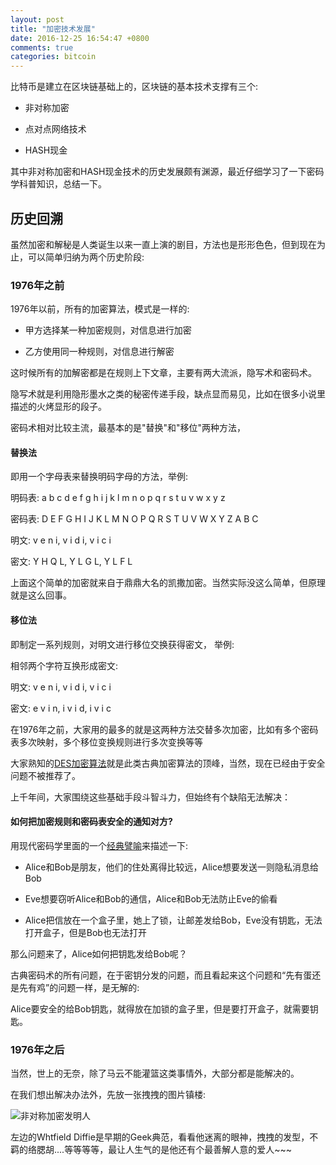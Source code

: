 ```yaml
---
layout: post
title: "加密技术发展"
date: 2016-12-25 16:54:47 +0800
comments: true
categories: bitcoin
---
```


比特币是建立在区块链基础上的，区块链的基本技术支撑有三个:

* 非对称加密

* 点对点网络技术

* HASH现金

其中非对称加密和HASH现金技术的历史发展颇有渊源，最近仔细学习了一下密码学科普知识，总结一下。

<!-- more -->

## 历史回溯

虽然加密和解秘是人类诞生以来一直上演的剧目，方法也是形形色色，但到现在为止，可以简单归纳为两个历史阶段:

### 1976年之前

1976年以前，所有的加密算法，模式是一样的:

* 甲方选择某一种加密规则，对信息进行加密

* 乙方使用同一种规则，对信息进行解密

这时候所有的加解密都是在规则上下文章，主要有两大流派，隐写术和密码术。

隐写术就是利用隐形墨水之类的秘密传递手段，缺点显而易见，比如在很多小说里描述的火烤显形的段子。

密码术相对比较主流，最基本的是"替换"和"移位"两种方法，

#### 替换法

即用一个字母表来替换明码字母的方法，举例:

明码表: a b c d e f g h i j k l m n o p q r s t u v w x y z

密码表: D E F G H I J K L M N O P Q R S T U V W X Y Z A B C

明文:   v e n i, v i d i, v i c i

密文:   Y H Q L, Y L G L, Y L F L

上面这个简单的加密就来自于鼎鼎大名的凯撒加密。当然实际没这么简单，但原理就是这么回事。

#### 移位法

即制定一系列规则，对明文进行移位交换获得密文， 举例:

相邻两个字符互换形成密文:

明文:   v e n i, v i d i, v i c i

密文:   e v i n, i v i d, i v i c


在1976年之前，大家用的最多的就是这两种方法交替多次加密，比如有多个密码表多次映射，多个移位变换规则进行多次变换等等

大家熟知的[DES加密算法](https://zh.wikipedia.org/zh-hans/%E8%B3%87%E6%96%99%E5%8A%A0%E5%AF%86%E6%A8%99%E6%BA%96)就是此类古典加密算法的顶峰，当然，现在已经由于安全问题不被推荐了。

上千年间，大家围绕这些基础手段斗智斗力，但始终有个缺陷无法解决：

#### 如何把加密规则和密码表安全的通知对方?

用现代密码学里面的一个[经典譬喻](https://zh.wikipedia.org/wiki/%E6%84%9B%E9%BA%97%E7%B5%B2%E8%88%87%E9%AE%91%E4%BC%AF)来描述一下:

* Alice和Bob是朋友，他们的住处离得比较远，Alice想要发送一则隐私消息给Bob

* Eve想要窃听Alice和Bob的通信，Alice和Bob无法防止Eve的偷看

* Alice把信放在一个盒子里，她上了锁，让邮差发给Bob，Eve没有钥匙，无法打开盒子，但是Bob也无法打开

那么问题来了，Alice如何把钥匙发给Bob呢？

古典密码术的所有问题，在于密钥分发的问题，而且看起来这个问题和“先有蛋还是先有鸡”的问题一样，是无解的:

Alice要安全的给Bob钥匙，就得放在加锁的盒子里，但是要打开盒子，就需要钥匙。

### 1976年之后

当然，世上的无奈，除了马云不能灌篮这类事情外，大部分都是能解决的。

在我们想出解决办法外，先放一张拽拽的图片镇楼:

![非对称加密发明人](https://raw.githubusercontent.com/memoryboxes/memoryboxes.github.io/source/images/20161212/bg1.jpg)

左边的Whtfield Diffie是早期的Geek典范，看看他迷离的眼神，拽拽的发型，不羁的络腮胡....等等等等，最让人生气的是他还有个最善解人意的爱人~~~
